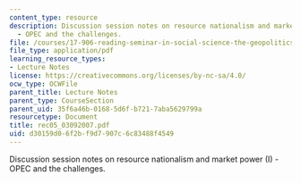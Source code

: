 ```yaml
---
content_type: resource
description: Discussion session notes on resource nationalism and market power (I)
  - OPEC and the challenges.
file: /courses/17-906-reading-seminar-in-social-science-the-geopolitics-and-geoeconomics-of-global-energy-spring-2007/d30159d06f2bf9d7907c6c83488f4549_rec05_03092007.pdf
file_type: application/pdf
learning_resource_types:
- Lecture Notes
license: https://creativecommons.org/licenses/by-nc-sa/4.0/
ocw_type: OCWFile
parent_title: Lecture Notes
parent_type: CourseSection
parent_uid: 35f6a46b-0168-5d6f-b721-7aba5629799a
resourcetype: Document
title: rec05_03092007.pdf
uid: d30159d0-6f2b-f9d7-907c-6c83488f4549
---
```

Discussion session notes on resource nationalism and market power (I) - OPEC and the challenges.